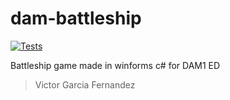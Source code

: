 # dam-battleship

[![Tests](https://github.com/TortitasT/dam-battleship/actions/workflows/tests.yml/badge.svg)](https://github.com/TortitasT/dam-battleship/actions/workflows/tests.yml)

Battleship game made in winforms c# for DAM1 ED

> Victor Garcia Fernandez
